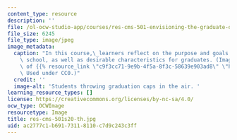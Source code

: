```yaml
---
content_type: resource
description: ''
file: /ol-ocw-studio-app/courses/res-cms-501-envisioning-the-graduate-of-the-future-spring-2020/ac2777c1b69173118110c7d9c243c3ff_res-cms-501s20-th.jpg
file_size: 6245
file_type: image/jpeg
image_metadata:
  caption: "In this course,\_learners reflect on the purpose and goals of secondary\
    \ school, as well as desirable characteristics for graduates. (Image courtesy\
    \ of {{% resource_link \"c9f3cc71-9e9b-4f5a-8f3c-58639e903ad8\" \"hippopx\" %}}.\
    \ Used under CC0.)"
  credit: ''
  image-alt: 'Students throwing graduation caps in the air. '
learning_resource_types: []
license: https://creativecommons.org/licenses/by-nc-sa/4.0/
ocw_type: OCWImage
resourcetype: Image
title: res-cms-501s20-th.jpg
uid: ac2777c1-b691-7311-8110-c7d9c243c3ff
---
```


